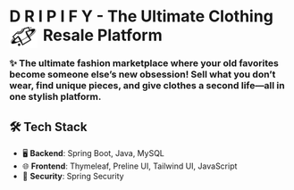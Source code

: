 # D R I P I F Y - The Ultimate Clothing Resale Platform <img src="dripify-project/src/main/resources/static/images/logo.png" alt="CSS Logo" width="50" height="40" align="left" style="padding-right: 10px;"/>

### ✨ The ultimate fashion marketplace where your old favorites become someone else’s new obsession! Sell what you don’t wear, find unique pieces, and give clothes a second life—all in one stylish platform.

## 🛠 Tech Stack
 - 🖥 **Backend**: Spring Boot, Java, MySQL
 - 🌐 **Frontend**: Thymeleaf, Preline UI, Tailwind UI, JavaScript
 - 🔐 **Security**: Spring Security
